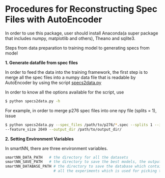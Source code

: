 
# Procedures for Reconstructing Spec Files with AutoEncoder #

In order to use this package, user should install Anaconda(a super package that includes 
numpy, matplotlib and others), Theano and sqlite3.

Steps from data preparation to training model to generating specs from model

__1. Generate datafile from spec files__

In order to feed the data into the training framework, 
the first step is to merge all the spec files into a numpy data 
file that is readable by AutoEncoder by using the script
[specs2data.py](../scripts/specs2data.py)

In order to know all the options available for the script, use 

```bash
$ python specs2data.py -h
```

For example, in order to merge p276 spec files into one npy file (splits = 1), issue

```bash
$ python specs2data.py --spec_files /path/to/p276/*.spec --splits 1 --input_spec_dtype f4 
--feature_size 2049 --output_dir /path/to/output_dir/
```

__2. Setting Environment Variables__

In smartNN, there are three environment variables.

```python
smartNN_DATA_PATH   # the directory for all the datasets
smartNN_SAVE_PATH   # the directory to save the best models, the outputs logs and the hyperparams 
smartNN_DATABASE_PATH # the directory to save the database which contains the stats from 
                      # all the experiments which is used for picking the best model
``` 




